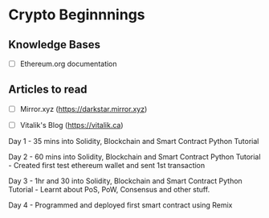 # Crypto Beginnnings

## Knowledge Bases
- [ ] Ethereum.org documentation

## Articles to read 
- [ ]   Mirror.xyz (https://darkstar.mirror.xyz)  
- [ ]   Vitalik's Blog (https://vitalik.ca)
  


Day 1 - 35 mins into Solidity, Blockchain and Smart Contract Python Tutorial


Day 2 - 60 mins into Solidity, Blockchain and Smart Contract Python Tutorial - Created first test ethereum wallet and sent 1st transaction


Day 3 - 1hr and 30 into Solidity, Blockchain and Smart Contract Python Tutorial - Learnt about PoS, PoW, Consensus and other stuff.


Day 4 - Programmed and deployed first smart contract using Remix
